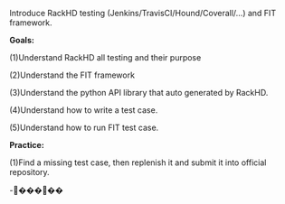 Introduce RackHD testing \(Jenkins/TravisCI/Hound/Coverall/…\) and FIT framework.

**Goals:**

\(1\)Understand RackHD all testing and their purpose

\(2\)Understand the FIT framework

\(3\)Understand the python API library that auto generated by RackHD.

\(4\)Understand how to write a test case.

\(5\)Understand how to run FIT test case.

**Practice:**

\(1\)Find a missing test case, then replenish it and submit it into official repository.

 -�����

